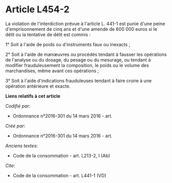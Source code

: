 # Article L454-2

La violation de l'interdiction prévue à l'article L. 441-1 est punie d'une peine d'emprisonnement de cinq ans et d'une amende
de 600 000 euros si le délit ou la tentative de délit est commis : 

1° Soit à l'aide de poids ou d'instruments faux ou inexacts ; 

2° Soit à l'aide de manœuvres ou procédés tendant à fausser les opérations de l'analyse ou du dosage, du pesage ou du
mesurage, ou tendant à modifier frauduleusement la composition, le poids ou le volume des marchandises, même avant ces
opérations ; 

3° Soit à l'aide d'indications frauduleuses tendant à faire croire à une opération antérieure et exacte.

**Liens relatifs à cet article**

_Codifié par_:

  - Ordonnance n°2016-301 du 14 mars 2016 - art.

_Créé par_:

  - Ordonnance n°2016-301 du 14 mars 2016 - art.

_Anciens textes_:

  - Code de la consommation - art. L213-2, I (Ab)

_Cite_:

  - Code de la consommation - art. L441-1 (VD)
